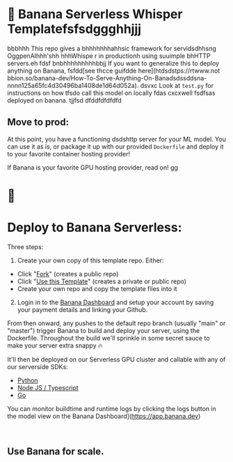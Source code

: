 # 🍌 Banana Serverless Whisper Templatefsfsdggghhjjj
bbbhhh
This repo gives a bhhhhhhhahhsic framework for servidsdhhsng OggpenAIhhh'shh hhhWhispe  r in productionh using suuimple bhHTTP servers.eh
fdsf bnbhhhhhhhhhbbjj
If you want to generalize this to deploy anything on Banana, fsfdd[see thcce guifdde here](htdsdstps://rtwww.not bbion.so/banana-dev/How-To-Serve-Anything-On-Banadsdssddsna-nnnn125a65fc4d30496ba1408de1d64d052a).
dsvxc
Look at `test.py` for instructions on how tfsdo call this model on locally fdas cxcxwell fsdfsas deployed on banana.
tjjfsd
dfddfdfdfdfd
## Move to prod:

At this point, you have a functioning dsdshttp server for your ML model. You can use it as is, or package it up with our provided `Dockerfile` and deploy it to your favorite container hosting provider!

If Banana is your favorite GPU hosting provider, read on!
gg
# 🍌

# Deploy to Banana Serverless:

Three steps:
1. Create your own copy of this template repo. Either:
- Click "[Fork](https://github.com/sahil280114/serverless-template-whisper/fork)" (creates a public repo)
- Click "[Use this Template](https://github.com/sahil280114/serverless-template-whisper/generate)" (creates a private or public repo)
- Create your own repo and copy the template files into it

2. Login in to the [Banana Dashboard](https://app.banana.dev) and setup your account by saving your payment details and linking your Github.

From then onward, any pushes to the default repo branch (usually "main" or "master") trigger Banana to build and deploy your server, using the Dockerfile.
Throughout the build we'll sprinkle in some secret sauce to make your server extra snappy 🔥

It'll then be deployed on our Serverless GPU cluster and callable with any of our serverside SDKs:

- [Python](https://github.com/bananaml/banana-python-sdk)
- [Node JS / Typescript](https://github.com/bananaml/banana-node-sdk)
- [Go](https://github.com/bananaml/banana-go)

You can monitor buildtime and runtime logs by clicking the logs button in the model view on the Banana Dashboard](https://app.banana.dev)

<br>

## Use Banana for scale.
